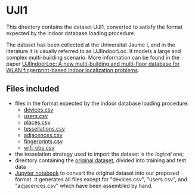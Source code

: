 # UJI1

This directory contains the dataset UJI1, converted to satisfy the format expected by the indoor database loading procedure.

The dataset has been collected at the Universitat Jaume I, and in the literature it is usually referred to as UJIIndoorLoc. It models a large and complex multi-building scenario. More information can be found in the paper [UJIIndoorLoc: A new multi-building and multi-floor database for WLAN fingerprint-based indoor localization problems](https://ieeexplore.ieee.org/document/7275492).

## Files included

* files in the format expected by the indoor database loading procedure:
  * [devices.csv](https://github.com/dslab-uniud/Database-indoor/blob/main/Datasets/UJI1/devices.csv)
  * [users.csv](https://github.com/dslab-uniud/Database-indoor/blob/main/Datasets/UJI1/users.csv)
  * [places.csv](https://github.com/dslab-uniud/Database-indoor/blob/main/Datasets/UJI1/places.csv)
  * [tessellations.csv](https://github.com/dslab-uniud/Database-indoor/blob/main/Datasets/UJI1/tessellations.csv)
  * [adjacences.csv](https://github.com/dslab-uniud/Database-indoor/blob/main/Datasets/UJI1/adjacences.csv)
  * [fingerprints.csv](https://github.com/dslab-uniud/Database-indoor/blob/main/Datasets/UJI1/fingerprints.csv)
  * [wifi_obs.csv](https://github.com/dslab-uniud/Database-indoor/blob/main/Datasets/UJI1/wifi_obs.csv)
* the tesselation strategy used to import the dataset is the _logical_ one;
* directory containing the [original dataset](https://github.com/dslab-uniud/Database-indoor/blob/main/Datasets/raw_db/raw_datasets/UJI1/), divided into training and test data
* [Jupyter notebook](https://github.com/dslab-uniud/Database-indoor/blob/main/Datasets/raw_db/uji_convert.ipynb) to convert the original dataset into our proposed format. It generates all files except for "devices.csv", "users.csv", and "adjacences.csv" which have been assembled by hand.
